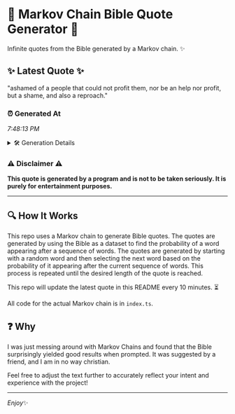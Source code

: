 # 📖 Markov Chain Bible Quote Generator 📖

Infinite quotes from the Bible generated by a Markov chain. ✨

## ✨ Latest Quote ✨
"ashamed of a people that could not profit them, nor be an help nor profit, but a shame, and also a reproach."

### ⏰ Generated At
*7:48:13 PM*

<details>
    <summary>🛠️ Generation Details</summary>
    <p>
        <strong>🌱 Seed:</strong> ashamed<br>
        <strong>🔄 Iterations:</strong> 21<br>
        <strong>📜 Context History:</strong><br>[ ashamed ]: of<br>[ ashamed, of ]: a<br>[ ashamed, of, a ]: people<br>[ ashamed, of, a, people ]: that<br>[ ashamed, of, a, people, that ]: could<br>[ ashamed, of, a, people, that, could ]: not<br>[ of, a, people, that, could, not ]: profit<br>[ a, people, that, could, not, profit ]: them,<br>[ people, that, could, not, profit, them, ]: nor<br>[ that, could, not, profit, them,, nor ]: be<br>[ could, not, profit, them,, nor, be ]: an<br>[ not, profit, them,, nor, be, an ]: help<br>[ profit, them,, nor, be, an, help ]: nor<br>[ them,, nor, be, an, help, nor ]: profit,<br>[ nor, be, an, help, nor, profit, ]: but<br>[ be, an, help, nor, profit,, but ]: a<br>[ an, help, nor, profit,, but, a ]: shame,<br>[ help, nor, profit,, but, a, shame, ]: and<br>[ nor, profit,, but, a, shame,, and ]: also<br>[ profit,, but, a, shame,, and, also ]: a<br>[ but, a, shame,, and, also, a ]: reproach.<br>
    </p>
</details>

### ⚠️ Disclaimer ⚠️
**This quote is generated by a program and is not to be taken seriously. It is purely for entertainment purposes.**

---

## 🔍 How It Works

This repo uses a Markov chain to generate Bible quotes. The quotes are generated by using the Bible as a dataset to find the probability of a word appearing after a sequence of words. The quotes are generated by starting with a random word and then selecting the next word based on the probability of it appearing after the current sequence of words. This process is repeated until the desired length of the quote is reached.

This repo will update the latest quote in this README every 10 minutes. ⏳

All code for the actual Markov chain is in `index.ts`.

## ❓ Why

I was just messing around with Markov Chains and found that the Bible surprisingly yielded good results when prompted. 
It was suggested by a friend, and I am in no way christian.

Feel free to adjust the text further to accurately reflect your intent and experience with the project!

---

*Enjoy*✨
